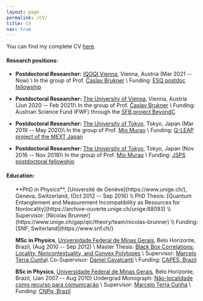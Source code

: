 ```yaml
---
layout: page
permalink: /CV/
title: CV
nav: true
---
```



You can find my complete CV [here](https://github.com/mtcq/mtcq.github.io/raw/master/assets/pdf/cvMTQ.pdf).	

#### Research positions:

[comment]: # (This actually is the most platform independent comment)

* **Postdoctoral Researcher:** [IQOQI Vienna](https://www.iqoqi-vienna.at/people/staff/marco-tulio-coelho-quintino), Vienna, Austria (Mar 2021 -- Now) \\
In the group of Prof. [Časlav Brukner](https://www.quantumfoundations.org/people.html) \\
Funding:  [ESQ postdoc fellowship](https://www.oeaw.ac.at/esq/home/esq-postdocs/postdoc-application/current-esq-postdocs/quintino-marco-tulio)

* **Postdoctoral Researcher:** [The University of Vienna](https://www.univie.ac.at/), Vienna, Austria (Jun 2020 -- Feb 2021)\\
In the group of Prof. [Časlav Brukner](https://www.quantumfoundations.org/people.html) \\
Funding:  Austrian Science Fund (FWF) through the [SFB project BeyondC](https://www.beyondc.at)

* **Postdoctoral Researcher:** [The University of Tokyo](https://www.u-tokyo.ac.jp), Tokyo, Japan (Mar 2019 -- May 2020)\\
In the group of Prof. [Mio Murao](http://www.eve.phys.s.u-tokyo.ac.jp/people_e.html) \\
Funding:  [Q-LEAP project of the MEXT Japan](https://www.jst.go.jp/stpp/q-leap/en/index.html)

* **Postdoctoral Researcher:** [The University of Tokyo](https://www.u-tokyo.ac.jp), Tokyo, Japan (Nov 2016 -- Nov 2018)\\
In the group of Prof. [Mio Murao](http://www.eve.phys.s.u-tokyo.ac.jp/people_e.html) \\
Funding:  [JSPS postdoctoral fellowship](https://www.jsps.go.jp/english/e-fellow/postdoctoral.html)

#### Education:

<ul style="list-style: none;">
<li markdown="1"> 
<i class="fa fa-graduation-cap" aria-hidden="true"></i>
**PhD in Physics**,  [Université de Genève](https://www.unige.ch/), Geneva, Switzerland, (Oct 2012 -- Sep 2016) \\
PhD Thesis: [Quantum Entanglement and Measurement Incompatibility as Resources for Nonlocality](https://archive-ouverte.unige.ch/unige:88093) \\
Supervisor: [Nicolas Brunner](https://www.unige.ch/gap/qic/theory/team/nicolas-brunner) \\
Funding: [SNF, Switerland](https://www.snf.ch/)

<i class="fa fa-graduation-cap" aria-hidden="true"></i>
**MSc in Physics**, [Universidade Federal de Minas Gerais](https://ufmg.br/), Belo Horizonte, Brazil, (Aug 2010 -- Sep 2012) \\
Master Thesis: [Black Box Correlations: Locality, Noncontextuality, and Convex Polytopes](https://repositorio.ufmg.br/handle/1843/BUOS-A46HJC) \\
Supervisor: [Marcelo Terra Cunha](https://www.ime.unicamp.br/~tcunha/)\\
Co-Supervisor: [Daniel Cavalcanti](https://danielcavalcanti.com/) \\
Funding: [CAPES, Brazil](https://www.gov.br/capes/)

<i class="fa fa-graduation-cap" aria-hidden="true"></i> 
**BSc in Physics**, [Universidade Federal de Minas Gerais](https://ufmg.br/), Belo Horizonte, Brazil, (Jan 2007 -- Aug 2010)
Undergrad Monograph: [Não-localidade como recurso para comunicação](https://www.ime.unicamp.br/~tcunha/MonografiaMTulio.pdf) \\
Supervisor: [Marcelo Terra Cunha](https://www.ime.unicamp.br/~tcunha/) \\
Funding: [CNPq, Brazil](https://www.gov.br/cnpq)


